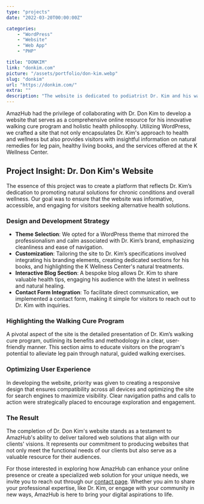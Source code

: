 ```yaml
---
type: "projects"
date: "2022-03-20T00:00:00Z"

categories: 
    - "WordPress"
    - "Website"
    - "Web App"
    - "PHP"

title: "DONKIM"
link: "donkim.com"
picture: "/assets/portfolio/don-kim.webp"
slug: "donkim"
url: "https://donkim.com/"
extra: ""
description: "The website is dedicated to podiatrist Dr. Kim and his walking cure program, which offers a natural solution for leg pain. It also showcases his books on healthy living and the K Wellness Center, which offers natural treatments for chronic conditions."
---
```

AmazHub had the privilege of collaborating with Dr. Don Kim to develop a website that serves as a comprehensive online resource for his innovative walking cure program and holistic health philosophy. Utilizing WordPress, we crafted a site that not only encapsulates Dr. Kim's approach to health and wellness but also provides visitors with insightful information on natural remedies for leg pain, healthy living books, and the services offered at the K Wellness Center.

## Project Insight: Dr. Don Kim's Website
The essence of this project was to create a platform that reflects Dr. Kim’s dedication to promoting natural solutions for chronic conditions and overall wellness. Our goal was to ensure that the website was informative, accessible, and engaging for visitors seeking alternative health solutions.

### Design and Development Strategy
- **Theme Selection**: We opted for a WordPress theme that mirrored the professionalism and calm associated with Dr. Kim’s brand, emphasizing cleanliness and ease of navigation.
- **Customization**: Tailoring the site to Dr. Kim’s specifications involved integrating his branding elements, creating dedicated sections for his books, and highlighting the K Wellness Center's natural treatments.
- **Interactive Blog Section**: A bespoke blog allows Dr. Kim to share valuable health tips, engaging his audience with the latest in wellness and natural healing.
- **Contact Form Integration**: To facilitate direct communication, we implemented a contact form, making it simple for visitors to reach out to Dr. Kim with inquiries.

### Highlighting the Walking Cure Program
A pivotal aspect of the site is the detailed presentation of Dr. Kim’s walking cure program, outlining its benefits and methodology in a clear, user-friendly manner. This section aims to educate visitors on the program's potential to alleviate leg pain through natural, guided walking exercises.

### Optimizing User Experience
In developing the website, priority was given to creating a responsive design that ensures compatibility across all devices and optimizing the site for search engines to maximize visibility. Clear navigation paths and calls to action were strategically placed to encourage exploration and engagement.

### The Result
The completion of Dr. Don Kim's website stands as a testament to AmazHub's ability to deliver tailored web solutions that align with our clients' visions. It represents our commitment to producing websites that not only meet the functional needs of our clients but also serve as a valuable resource for their audiences.

For those interested in exploring how AmazHub can enhance your online presence or create a specialized web solution for your unique needs, we invite you to reach out through our [contact page](https://vasilkoff.com/contact-us). Whether you aim to share your professional expertise, like Dr. Kim, or engage with your community in new ways, AmazHub is here to bring your digital aspirations to life.